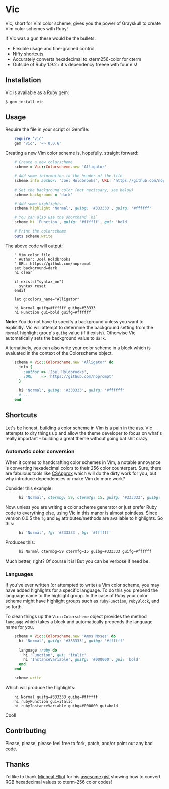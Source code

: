 # Vic

Vic, short for Vim color scheme, gives you the power of Grayskull to create Vim
color schemes with Ruby!

If Vic was a gun these would be the bullets:

  * Flexible usage and fine-grained control
  * Nifty shortcuts
  * Accurately converts hexadecimal to xterm256-color for cterm
  * Outside of Ruby 1.9.2+ it's dependency freeee with four e's!

## Installation

Vic is available as a Ruby gem:

    $ gem install vic

## Usage

Require the file in your script or Gemfile:

```ruby
    require 'vic'
    gem 'vic', '~> 0.0.6'
```

Creating a new Vim color scheme is, hopefully, straight forward:

```ruby
    # Create a new colorscheme
    scheme = Vic::Colorscheme.new 'Alligator'

    # Add some information to the header of the file
    scheme.info author: 'Joel Holdbrooks', URL: 'https://github.com/noprompt'

    # Set the background color (not necissary, see below)
    scheme.background = 'dark'

    # Add some highlights
    scheme.highlight 'Normal', guibg: '#333333', guifg: '#ffffff'

    # You can also use the shorthand `hi`
    scheme.hi 'Function', guifg: '#ffffff', gui: 'bold'

    # Print the colorscheme
    puts scheme.write
```

The above code will output:

```viml
    " Vim color file
    " Author: Joel Holdbrooks
    " URL: https://github.com/noprompt
    set background=dark
    hi clear

    if exists("syntax_on")
      syntax reset
    endif

    let g:colors_name="Alligator"

    hi Normal guifg=#ffffff guibg=#33333
    hi Function gui=bold guifg=#ffffff
```

**Note:** You do not have to specify a background unless you want to
explicitly. Vic will attempt to determine the background setting from the
`Normal` highlight group's `guibg` value (if it exists). Otherwise Vic
automatically sets the background value to `dark`.

Alternatively, you can also write your color scheme in a block which is
evaluated in the context of the Colorscheme object.

```ruby
    scheme = Vic::Colorscheme.new 'Alligator' do
      info {
        :author => 'Joel Holdbrooks',
        :URL    => 'https://github.com/noprompt'
      }

      hi 'Normal', guibg: '#333333', guifg: '#ffffff'
      # ...
    end
```

## Shortcuts

Let's be honest, building a color scheme in Vim is a pain in the ass. Vic
attempts to dry things up and allow the theme developer to focus on what's
really important - building a great theme without going bat shit crazy.

### Automatic color conversion

When it comes to handcrafting color schemes in Vim, a notable annoyance is
converting hexadecimal colors to their 256 color counterpart. Sure, there are
fabulous tools like [CSApprox](http://www.vim.org/scripts/script.php?script_id=2390)
which will do the dirty work for you, but why introduce dependencies or make
Vim do more work?

Consider this example:

```ruby
      hi 'Normal', ctermbg: 59, ctermfg: 15, guifg: '#333333', guibg: '#ffffff'
```

Now, unless you are writing a color scheme generator or just prefer Ruby code to
everything else, using Vic in this manor is almost pointless. Since version
0.0.5 the `fg` and `bg` attributes/methods are available to highlights. So
this:

```ruby
      hi 'Normal', fg: '#333333', bg: '#ffffff'
```

Produces this:

```viml
      hi Normal ctermbg=59 ctermfg=15 guibg=#333333 guifg=#ffffff
```

Much better, right? Of course it is! But you can be verbose if need be.

### Languages

If you've ever written (or attempted to write) a Vim color scheme, you may have
added highlights for a specific language. To do this you prepend the language
name to the highlight group. In the case of Ruby your color scheme might have
highlight groups such as `rubyFunction`, `rubyBlock`, and so forth.

To clean things up the `Vic::Colorscheme` object provides the method `language`
which takes a block and automatically prepends the language name for you.

```ruby
    scheme = Vic::Colorscheme.new 'Amos Moses' do
      hi 'Normal', guifg: '#333333', guibg: '#ffffff'

      language :ruby do
        hi 'Function', gui: 'italic'
        hi 'InstanceVariable', guifg: '#000000', gui: 'bold'
      end
    end

    scheme.write
```

Which will produce the highlights:

```viml
    hi Normal guifg=#333333 guibg=#ffffff
    hi rubyFunction gui=italic
    hi rubyInstanceVariable guibg=#000000 gui=bold
```

Cool!

## Contributing

Please, please, please feel free to fork, patch, and/or point out any bad code.

## Thanks

I'd like to thank [Micheal Elliot](https://github.com/MicahElliott) for his
[awesome gist](https://gist.github.com/719710) showing how to convert RGB
hexadecimal values to xterm-256 color codes!
